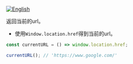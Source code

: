 
<a href="./README.md" target="_blank"><img src="https://img.shields.io/badge/-English-gray" alt="English"/></a>

返回当前的url。

- 使用`Window.location.href`得到当前的url。

```js
const currentURL = () => window.location.href;
```

```js
currentURL(); // 'https://www.google.com/'
```
